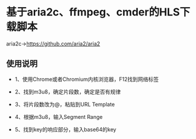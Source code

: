 # 基于aria2c、ffmpeg、cmder的HLS下载脚本

aria2c→https://github.com/aria2/aria2

## 使用说明

* 1、使用Chrome或者Chromium内核浏览器，F12找到网络标签

* 2、找到m3u8，确定片段数，确定是否有规律

* 3、将片段数改为@，粘贴到URL Template

* 4、根据m3u8，输入Segment Range

* 5、找到key的响应部分，输入base64的key
